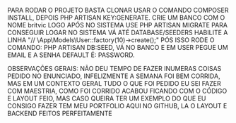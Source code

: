 PARA RODAR O PROJETO BASTA CLONAR USAR O COMANDO COMPOSER INSTALL, DEPOIS PHP ARTISAN KEY:GENERATE.
CRIE UM BANCO COM O NOME britvic LOGO APÓS NO SISTEMA USE PHP ARTISAN MIGRATE
PARA CONSEGUIR LOGAR NO SISTEMA VÁ ATÉ DATABASE/SEEDERS HABILITE A LINHA "// \App\Models\User::factory(10)->create();" PÓS ISSO RODE O COMANDO: PHP ARTISAN DB:SEED, VÁ NO BANCO E EM USER PEGUE UM EMAIL E A SENHA DEFAULT É: PASSWORD.


OBSERVAÇÕES GERAIS: NÃO DEU TEMPO DE FAZER INUMERAS COISAS PEDIDO NO ENUNCIADO, INFELIZMENTE A SEMANA FOI BEM CORRIDA, MAS EM UM CONTEXTO GERAL TUDO O QUE FOI PEDIDO EU SEI FAZER COM MAESTRIA, COMO FOI CORRIDO ACABOU FICANDO COM O CÓDIGO E LAYOUT FEIO, MAS CASO QUEIRA TER UM EXEMPLO DO QUE EU CONSIGO FAZER TEM MEU PORTFOLIO AQUI NO GITHUB, LA O LAYOUT E BACKEND FEITOS PERFEITAMENTE 